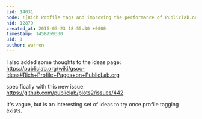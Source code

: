 ```yaml
---
cid: 14031
node: ![Rich Profile tags and improving the performance of Publiclab.org](../notes/Lalithr95/03-23-2016/rich-profile-tags-and-improving-the-performance-of-publiclab-org)
nid: 12879
created_at: 2016-03-23 18:55:30 +0000
timestamp: 1458759330
uid: 1
author: warren
---
```


I also added some thoughts to the ideas page: https://publiclab.org/wiki/gsoc-ideas#Rich+Profile+Pages+on+PublicLab.org

specifically with this new issue: https://github.com/publiclab/plots2/issues/442

It's vague, but is an interesting set of ideas to try once profile tagging exists.